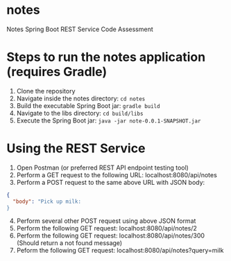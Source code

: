 # notes
Notes Spring Boot REST Service Code Assessment

# Steps to run the notes application (requires Gradle)
1. Clone the repository
2. Navigate inside the notes directory: `cd notes`
3. Build the executable Spring Boot jar: `gradle build`
4. Navigate to the libs directory: `cd build/libs`
5. Execute the Spring Boot jar: `java -jar note-0.0.1-SNAPSHOT.jar`

# Using the REST Service
1. Open Postman (or preferred REST API endpoint testing tool)
2. Perform a GET request to the following URL: localhost:8080/api/notes
3. Perform a POST request to the same above URL with JSON body:
```json
{
  "body": "Pick up milk:
}
```
4. Perform several other POST request using above JSON format
5. Perform the following GET request: localhost:8080/api/notes/2
6. Perform the following GET request: localhost:8080/api/notes/300 (Should return a not found message)
7. Peform the following GET request: localhost:8080/api/notes?query=milk